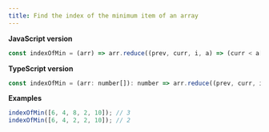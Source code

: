 ```yaml
---
title: Find the index of the minimum item of an array
---
```


**JavaScript version**

```js
const indexOfMin = (arr) => arr.reduce((prev, curr, i, a) => (curr < a[prev] ? i : prev), 0);
```

**TypeScript version**

```js
const indexOfMin = (arr: number[]): number => arr.reduce((prev, curr, i, a) => (curr < a[prev] ? i : prev), 0);
```

**Examples**

```js
indexOfMin([6, 4, 8, 2, 10]); // 3
indexOfMin([6, 4, 2, 2, 10]); // 2
```
